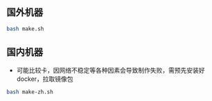 ## 国外机器
```bash
bash make.sh
```

## 国内机器
* 可能比较卡，因网络不稳定等各种因素会导致制作失败，需预先安装好docker，拉取镜像包

```bash
bash make-zh.sh
```

